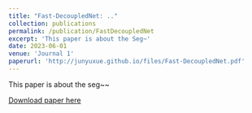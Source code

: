 ```yaml
---
title: "Fast-DecoupledNet: .."
collection: publications
permalink: /publication/FastDecoupledNet
excerpt: 'This paper is about the Seg~'
date: 2023-06-01
venue: 'Journal 1'
paperurl: 'http://junyuxue.github.io/files/Fast-DecoupledNet.pdf'
---
```

This paper is about the seg~~

[Download paper here](http://junyuxue.github.io/files/Fast-DecoupledNet.pdf)